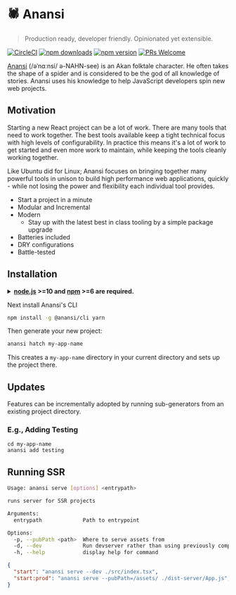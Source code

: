 # 🕷 Anansi

> Production ready, developer friendly. Opinionated yet extensible.

[![CircleCI](https://circleci.com/gh/ntucker/anansi.svg?style=shield)](https://circleci.com/gh/ntucker/anansi)
[![npm downloads](https://img.shields.io/npm/dm/@anansi/cli.svg?style=flat-square)](https://www.npmjs.com/package/@anansi/cli)
[![npm version](https://img.shields.io/npm/v/@anansi/cli.svg?style=flat-square)](https://www.npmjs.com/package/@anansi/cli)
[![PRs Welcome](https://img.shields.io/badge/PRs-welcome-brightgreen.svg?style=flat-square)](http://makeapullrequest.com)

[Anansi](https://en.wikipedia.org/wiki/Anansi) (/əˈnɑːnsi/ ə-NAHN-see) is an Akan folktale character. He often takes the shape of a spider and is considered to be the god of all knowledge of stories. Anansi uses his knowledge to help JavaScript developers spin new web projects.

## Motivation

Starting a new React project can be a lot of work. There are many tools that need to work together. The best tools available keep a tight technical focus with high levels of configurability. In practice this means it's a lot of work to get started and even more work to maintain, while keeping the tools cleanly working together.

Like Ubuntu did for Linux; Anansi focuses on bringing together many powerful tools in unison to build high performance web applications, quickly - while not losing the power and flexibility each individual tool provides.

- Start a project in a minute
- Modular and Incremental
- Modern
  - Stay up with the latest best in class tooling by a simple package upgrade
- Batteries included
- DRY configurations
- Battle-tested

## Installation

<details><summary><b><a href="https://nodejs.org/">node.js</a> >=10 and <a href="https://www.npmjs.com/">npm</a> >=6 are required.</b></summary>

Use [nvm](https://github.com/nvm-sh/nvm) to install these if you don't already.

```bash
wget -qO- https://raw.githubusercontent.com/nvm-sh/nvm/v0.38.0/install.sh | bash
```
</details>

Next install Anansi's CLI

```bash
npm install -g @anansi/cli yarn
```

Then generate your new project:

```bash
anansi hatch my-app-name
```

This creates a `my-app-name` directory in your current directory and sets up the project there.

## Updates

Features can be incrementally adopted by running sub-generators from an existing project directory.

### E.g., Adding Testing

```shell
cd my-app-name
anansi add testing
```

## Running SSR

```bash
Usage: anansi serve [options] <entrypath>

runs server for SSR projects

Arguments:
  entrypath             Path to entrypoint

Options:
  -p, --pubPath <path>  Where to serve assets from
  -d, --dev             Run devserver rather than using previously compiled output
  -h, --help            display help for command
```

```json
{
  "start": "anansi serve --dev ./src/index.tsx",
  "start:prod": "anansi serve --pubPath=/assets/ ./dist-server/App.js",
}
```
